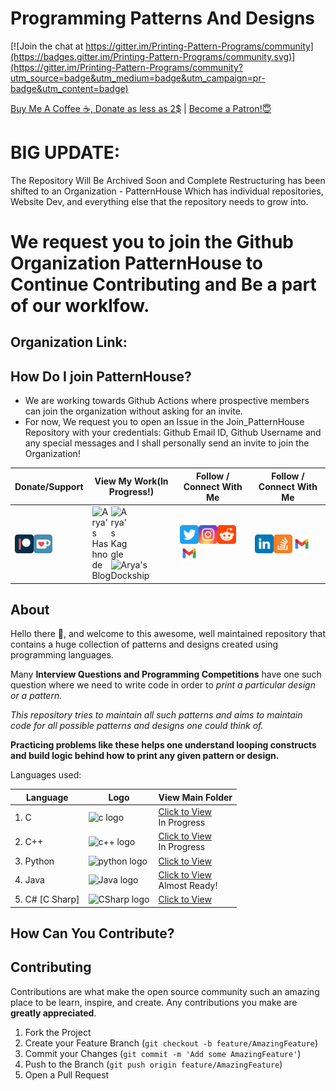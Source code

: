 # Programming Patterns And Designs

[![Join the chat at https://gitter.im/Printing-Pattern-Programs/community](https://badges.gitter.im/Printing-Pattern-Programs/community.svg)](https://gitter.im/Printing-Pattern-Programs/community?utm_source=badge&utm_medium=badge&utm_campaign=pr-badge&utm_content=badge)

<a href="https://ko-fi.com/aryashah">Buy Me A Coffee ☕, Donate as less as 2$</a> | <a href="https://www.patreon.com/bePatron?u=45451225" data-patreon-widget-type="become-patron-button">Become a Patron!😇</a>

# BIG UPDATE: 

The Repository Will Be Archived Soon and Complete Restructuring has been shifted to an Organization - PatternHouse Which has individual repositories, Website Dev, and everything else that the repository needs to grow into.
# We request you to join the Github Organization PatternHouse to Continue Contributing and Be a part of our worklfow.

## Organization Link: 
## How Do I join PatternHouse?
- We are working towards Github Actions where prospective members can join the organization without asking for an invite.
- For now, We request you to open an Issue in the Join_PatternHouse Repository with your credentials: Github Email ID, Github Username and any special messages and I shall personally send an invite to join the Organization!

|Donate/Support|View My Work(In Progress!)|Follow / Connect With Me|Follow / Connect With Me|
|-----|-----|-----|-----|
|<a href="https://www.patreon.com/bePatron?u=45451225"><img align="left" alt="Arya Shah - Patreon" width="30px" src="https://github.com/edent/SuperTinyIcons/blob/master/images/svg/patreon.svg" /></a><a href="https://ko-fi.com/aryashah"><img align="left" alt="Arya Shah - Ko-Fi" width="30px" src="https://github.com/edent/SuperTinyIcons/blob/master/images/svg/ko-fi.svg" /></a>|<a href="https://aryashah.hashnode.dev"><img align="left" alt="Arya's Hashnode Blog" width="30px" src="https://github.com/aryashah2k/aryashah2k/blob/main/assets/hashnode.svg" /></a><a href="https://www.kaggle.com/aryashah2k"><img align="left" alt="Arya's Kaggle" width="30px" src="https://github.com/aryashah2k/aryashah2k/blob/main/assets/kaggle-icon.svg" /></a><a href="https://dockship.io/author/aryash-095"><img align="left" alt="Arya's Dockship" width="80px" src="https://github.com/aryashah2k/aryashah2k/blob/main/assets/dockship-logo.png" /></a>|<a href="https://twitter.com/aryashah2k"><img align="left" alt="Arya Shah - Twitter" width="30px" src="https://github.com/edent/SuperTinyIcons/blob/master/images/svg/twitter.svg" /></a><a href="https://www.instagram.com/arya_shah_00/"><img align="left" alt="Arya's Instagram" width="30px" src="https://github.com/edent/SuperTinyIcons/blob/master/images/svg/instagram.svg" /></a><a href="https://www.reddit.com/user/aryashah2k/"><img align="left" alt="Arya's Reddit" width="30px" src="https://github.com/edent/SuperTinyIcons/blob/master/images/svg/reddit.svg" /></a><a href="mailto:aryashah2k@gmail.com"><img align="left" alt="Arya's Person Email" width="30px" src="https://github.com/edent/SuperTinyIcons/blob/master/images/svg/gmail.svg" /></a>|<a href="https://www.linkedin.com/in/arya--shah/"><img align="left" alt="Arya's LinkedIn" width="30px" src="https://github.com/edent/SuperTinyIcons/blob/master/images/svg/linkedin.svg" /></a><a href="https://stackoverflow.com/users/13949231/aryashah2k"><img align="left" alt="Arya's Stackoverlfow" width="30px" src="https://github.com/edent/SuperTinyIcons/blob/master/images/svg/stackoverflow.svg"/></a><a href="mailto:arya.shah82@nmims.edu.in"><img align="left" alt="Arya's Institute Email" width="30px" src="https://github.com/edent/SuperTinyIcons/blob/master/images/svg/gmail.svg" /></a>|


## About

Hello there 👋, and welcome to this awesome, well maintained repository that contains a huge collection of patterns and designs created using programming languages.

Many **Interview Questions and Programming Competitions** have one such question where we need to write code in order to *print a particular design or a pattern.*

*This repository tries to maintain all such patterns and aims to maintain code for all possible patterns and designs one could think of.*

**Practicing problems like these helps one understand looping constructs and build logic behind how to print any given pattern or design.**

Languages used:

| Language | Logo | View Main Folder |
|--------| --------- | ---------- |
| 1. C | ![c logo](https://github.com/aryashah2k/Printing-Pattern-Programs/blob/main/assets/c.png) | <a href="https://github.com/aryashah2k/Programming-Patterns-And-Designs/tree/main/C%20Pattern%20Programs">Click to View</a> <br> In Progress |
| 2. C++ | ![c++ logo](https://github.com/aryashah2k/Printing-Pattern-Programs/blob/main/assets/cpp.png) | <a href="https://github.com/aryashah2k/Programming-Patterns-And-Designs/tree/main/CPlusPlus%20Pattern%20Programs">Click to View</a> <br> In Progress |
| 3. Python | ![python logo](https://github.com/aryashah2k/Printing-Pattern-Programs/blob/main/assets/python.png) | <a href="https://github.com/aryashah2k/Programming-Patterns-And-Designs/tree/main/Python%20Pattern%20Programs">Click to View</a> |
| 4. Java | ![Java logo](https://github.com/aryashah2k/Printing-Pattern-Programs/blob/main/assets/java.png) | <a href="https://github.com/aryashah2k/Printing-Pattern-Programs/tree/main/Java%20Pattern%20Programs">Click to View</a> <br> Almost Ready! |
| 5. C# [C Sharp] | ![CSharp logo](https://github.com/aryashah2k/Printing-Pattern-Programs/blob/main/assets/csharp.png) | <a href="https://github.com/aryashah2k/Printing-Pattern-Programs/tree/main/CSharp%20Pattern%20Programs">Click to View</a> |

## How Can You Contribute?

## Contributing

Contributions are what make the open source community such an amazing place to be learn, inspire, and create. Any contributions you make are **greatly appreciated**.

1. Fork the Project
2. Create your Feature Branch (`git checkout -b feature/AmazingFeature`)
3. Commit your Changes (`git commit -m 'Add some AmazingFeature'`)
4. Push to the Branch (`git push origin feature/AmazingFeature`)
5. Open a Pull Request


	